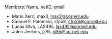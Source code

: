 Members: Name, netID, email
- Mario Xerri, max3, max3@cornell.edu
- Samuel F. Palomino, sfp58, sfp58@cornell.edu
- Lucas Silva, LAS495, las495@cornell.edu
- Jalen Jenkins, jjj85, jjj85@cornell.edu